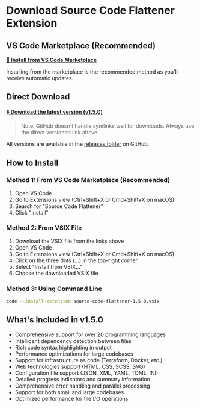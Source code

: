 # Download Source Code Flattener Extension

## VS Code Marketplace (Recommended)

**[🔌 Install from VS Code Marketplace](https://marketplace.visualstudio.com/items?itemName=GiuseppeTuritto.source-code-flattener)**

Installing from the marketplace is the recommended method as you'll receive automatic updates.

## Direct Download

**[⬇️ Download the latest version (v1.5.0)](https://github.com/GTuritto/SourceCodeFlatener_Extension/raw/main/releases/source-code-flattener-1.5.0.vsix)**

> Note: GitHub doesn't handle symlinks well for downloads. Always use the direct versioned link above.

All versions are available in the [releases folder](https://github.com/GTuritto/SourceCodeFlatener_Extension/tree/main/releases) on GitHub.

## How to Install

### Method 1: From VS Code Marketplace (Recommended)

1. Open VS Code
2. Go to Extensions view (Ctrl+Shift+X or Cmd+Shift+X on macOS)
3. Search for "Source Code Flattener"
4. Click "Install"

### Method 2: From VSIX File

1. Download the VSIX file from the links above
2. Open VS Code
3. Go to Extensions view (Ctrl+Shift+X or Cmd+Shift+X on macOS)
4. Click on the three dots (...) in the top-right corner
5. Select "Install from VSIX..."
6. Choose the downloaded VSIX file

### Method 3: Using Command Line

```bash
code --install-extension source-code-flattener-1.5.0.vsix
```

## What's Included in v1.5.0

- Comprehensive support for over 20 programming languages
- Intelligent dependency detection between files
- Rich code syntax highlighting in output
- Performance optimizations for large codebases
- Support for infrastructure as code (Terraform, Docker, etc.)
- Web technologies support (HTML, CSS, SCSS, SVG)
- Configuration file support (JSON, XML, YAML, TOML, INI)
- Detailed progress indicators and summary information
- Comprehensive error handling and parallel processing
- Support for both small and large codebases
- Optimized performance for file I/O operations

